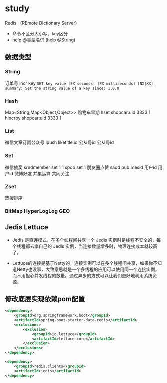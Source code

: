 # study
Redis （REmote DIctionary Server）
 - 命令不区分大小写、key区分
 - help @类型名词 (help @String)
## 数据类型
### String 
订单号 incr key
``
  SET key value [EX seconds] [PX milliseconds] [NX|XX]
  summary: Set the string value of a key
  since: 1.0.0
``
### Hash
Map<String,Map<Object,Object>>
购物车早期
    hset shopcar:uid 3333 1
    hincrby shopcar:uid 3333 1
### List
微信文章订阅公众号
lpush liketitle:id  公从号id 公从号id

### Set
微信抽奖
srndmember set 1 1
spop set 1 
朋友圈点赞 sadd pub:mesid 用户id 用户id
微博好友 并集运算   共同关注 
### Zset
热搜排序
###  BitMap HyperLogLog  GEO 



## Jedis Lettuce
* Jedis 是直连模式，在多个线程间共享一个 Jedis 实例时是线程不安全的，每个线程都去拿自己的 Jedis 实例，当连接数量增多时，物理连接成本就较高了。

* Lettuce的连接是基于Netty的，连接实例可以在多个线程间共享，如果你不知道Netty也没事，大致意思就是一个多线程的应用可以使用同一个连接实例，而不用担心并发线程的数量。通过异步的方式可以让我们更好地利用系统资源。


## 修改底层实现依赖pom配置
``` xml
<dependency>
    <groupId>org.springframework.boot</groupId>
    <artifactId>spring-boot-starter-data-redis</artifactId>
    <exclusions>
        <exclusion>
            <groupId>io.lettuce</groupId>
            <artifactId>lettuce-core</artifactId>
        </exclusion>
    </exclusions>
</dependency>

<dependency>
    <groupId>redis.clients</groupId>
    <artifactId>jedis</artifactId>
</dependency>
```
